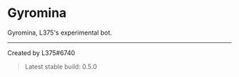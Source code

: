 # Gyromina

Gyromina, L375's experimental bot.

***

Created by L375#6740

> Latest stable build: 0.5.0
